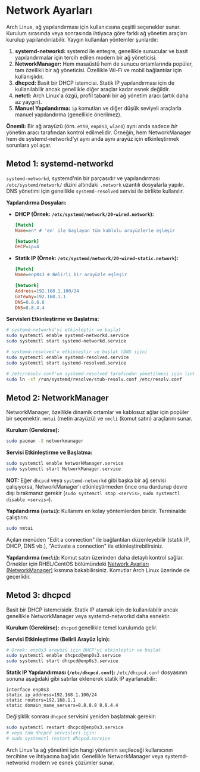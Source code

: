 # Network Ayarları

Arch Linux, ağ yapılandırması için kullanıcısına çeşitli seçenekler sunar. Kurulum sırasında veya sonrasında ihtiyaca göre farklı ağ yönetim araçları kurulup yapılandırılabilir. Yaygın kullanılan yöntemler şunlardır:

1.  **systemd-networkd:** systemd ile entegre, genellikle sunucular ve basit yapılandırmalar için tercih edilen modern bir ağ yöneticisi.
2.  **NetworkManager:** Hem masaüstü hem de sunucu ortamlarında popüler, tam özellikli bir ağ yöneticisi. Özellikle Wi-Fi ve mobil bağlantılar için kullanışlıdır.
3.  **dhcpcd:** Basit bir DHCP istemcisi. Statik IP yapılandırması için de kullanılabilir ancak genellikle diğer araçlar kadar esnek değildir.
4.  **netctl:** Arch Linux'a özgü, profil tabanlı bir ağ yönetim aracı (artık daha az yaygın).
5.  **Manuel Yapılandırma:** `ip` komutları ve diğer düşük seviyeli araçlarla manuel yapılandırma (genellikle önerilmez).

**Önemli:** Bir ağ arayüzü (örn. `eth0`, `enp0s3`, `wlan0`) aynı anda sadece *bir* yönetim aracı tarafından kontrol edilmelidir. Örneğin, hem NetworkManager hem de systemd-networkd'yi aynı anda aynı arayüz için etkinleştirmek sorunlara yol açar.

## Metod 1: systemd-networkd

`systemd-networkd`, systemd'nin bir parçasıdır ve yapılandırması `/etc/systemd/network/` dizini altındaki `.network` uzantılı dosyalarla yapılır. DNS yönetimi için genellikle `systemd-resolved` servisi ile birlikte kullanılır.

**Yapılandırma Dosyaları:**

*   **DHCP (Örnek: `/etc/systemd/network/20-wired.network`):**
    ```ini
    [Match]
    Name=en* # 'en' ile başlayan tüm kablolu arayüzlerle eşleşir

    [Network]
    DHCP=ipv4 
    ```
*   **Statik IP (Örnek: `/etc/systemd/network/20-wired-static.network`):**
    ```ini
    [Match]
    Name=enp0s3 # Belirli bir arayüzle eşleşir

    [Network]
    Address=192.168.1.100/24
    Gateway=192.168.1.1
    DNS=8.8.8.8
    DNS=8.8.4.4
    ```

**Servisleri Etkinleştirme ve Başlatma:**
```bash
# systemd-networkd'yi etkinleştir ve başlat
sudo systemctl enable systemd-networkd.service
sudo systemctl start systemd-networkd.service

# systemd-resolved'u etkinleştir ve başlat (DNS için)
sudo systemctl enable systemd-resolved.service
sudo systemctl start systemd-resolved.service

# /etc/resolv.conf'un systemd-resolved tarafından yönetilmesi için link oluştur
sudo ln -sf /run/systemd/resolve/stub-resolv.conf /etc/resolv.conf 
```

## Metod 2: NetworkManager

NetworkManager, özellikle dinamik ortamlar ve kablosuz ağlar için popüler bir seçenektir. `nmtui` (metin arayüzü) ve `nmcli` (komut satırı) araçlarını sunar.

**Kurulum (Gerekirse):**
```bash
sudo pacman -S networkmanager
```

**Servisi Etkinleştirme ve Başlatma:**
```bash
sudo systemctl enable NetworkManager.service
sudo systemctl start NetworkManager.service
```
**NOT:** Eğer `dhcpcd` veya `systemd-networkd` gibi başka bir ağ servisi çalışıyorsa, NetworkManager'ı etkinleştirmeden önce onu durdurup devre dışı bırakmanız gerekir (`sudo systemctl stop <servis>`, `sudo systemctl disable <servis>`).

**Yapılandırma (`nmtui`):**
Kullanımı en kolay yöntemlerden biridir. Terminalde çalıştırın:
```bash
sudo nmtui
```
Açılan menüden "Edit a connection" ile bağlantıları düzenleyebilir (statik IP, DHCP, DNS vb.), "Activate a connection" ile etkinleştirebilirsiniz.

**Yapılandırma (`nmcli`):**
Komut satırı üzerinden daha detaylı kontrol sağlar. Örnekler için RHEL/CentOS bölümündeki [Network Ayarları (NetworkManager)](../centos/network-ayarlari.md) kısmına bakabilirsiniz. Komutlar Arch Linux üzerinde de geçerlidir.

## Metod 3: dhcpcd

Basit bir DHCP istemcisidir. Statik IP atamak için de kullanılabilir ancak genellikle NetworkManager veya systemd-networkd daha esnektir.

**Kurulum (Gerekirse):**
`dhcpcd` genellikle temel kurulumda gelir.

**Servisi Etkinleştirme (Belirli Arayüz İçin):**
```bash
# Örnek: enp0s3 arayüzü için DHCP'yi etkinleştir ve başlat
sudo systemctl enable dhcpcd@enp0s3.service
sudo systemctl start dhcpcd@enp0s3.service 
```

**Statik IP Yapılandırması (`/etc/dhcpcd.conf`):**
`/etc/dhcpcd.conf` dosyasının sonuna aşağıdaki gibi satırlar eklenerek statik IP ayarlanabilir:
```
interface enp0s3
static ip_address=192.168.1.100/24
static routers=192.168.1.1
static domain_name_servers=8.8.8.8 8.8.4.4
```
Değişiklik sonrası `dhcpcd` servisini yeniden başlatmak gerekir:
```bash
sudo systemctl restart dhcpcd@enp0s3.service 
# veya tüm dhcpcd servisleri için:
# sudo systemctl restart dhcpcd.service
```

Arch Linux'ta ağ yönetimi için hangi yöntemin seçileceği kullanıcının tercihine ve ihtiyacına bağlıdır. Genellikle NetworkManager veya systemd-networkd modern ve esnek çözümler sunar.
